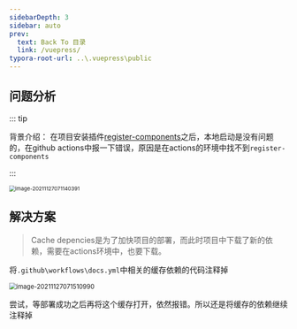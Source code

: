 ```yaml
---
sidebarDepth: 3
sidebar: auto
prev:
  text: Back To 目录
  link: /vuepress/
typora-root-url: ..\.vuepress\public
---
```




## 问题分析

::: tip 

背景介绍： 在项目安装插件[register-components](https://v2.vuepress.vuejs.org/zh/reference/plugin/register-components.html#register-components)之后，本地启动是没有问题的，在github actions中报一下错误，原因是在actions的环境中找不到`register-components`

:::

<img src="https://gitee.com/aeroxian/PictureRepos/raw/master/images/image-20211127071140391.png" alt="image-20211127071140391" style="zoom:67%;" />

## 解决方案

> Cache depencies是为了加快项目的部署，而此时项目中下载了新的依赖，需要在actions环境中，也要下载。

将`.github\workflows\docs.yml`中相关的缓存依赖的代码注释掉

<img src="https://gitee.com/aeroxian/PictureRepos/raw/master/images/image-20211127071510990.png" alt="image-20211127071510990" style="zoom:80%;" />

尝试，等部署成功之后再将这个缓存打开，依然报错。所以还是将缓存的依赖继续注释掉
